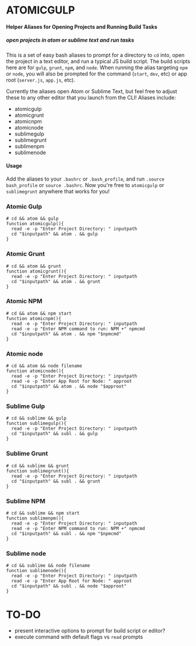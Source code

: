 # ATOMICGULP
#### Helper Aliases for Opening Projects and Running Build Tasks
##### open projects in atom or sublime text and run tasks
This is a set of easy bash aliases to prompt for a directory to `cd` into, open the project in a text editor, and run a typical JS build script. The build scripts here are for `gulp`, `grunt`, `npm`, and `node`. When running the alias targeting `npm` or `node`, you will also be prompted for the command (`start`, `dev`, etc) or app root (`server.js`, `app.js`, etc).

Currently the aliases open Atom or Sublime Text, but feel free to adjust these to any other editor that you launch from the CLI! Aliases include:

* atomicgulp
* atomicgrunt
* atomicnpm
* atomicnode
* sublimegulp
* sublimegrunt
* sublimenpm
* sublimenode


#### Usage

Add the aliases to your `.bashrc` or `.bash_profile`, and run `.source bash_profile` or `source .bashrc`. Now you're free to `atomicgulp` or `sublimegrunt` anywhere that works for you!


### Atomic Gulp

```
# cd && atom && gulp
function atomicgulp(){
  read -e -p "Enter Project Directory: " inputpath
  cd "$inputpath" && atom . && gulp
}
```

### Atomic Grunt

```
# cd && atom && grunt
function atomicgrunt(){
  read -e -p "Enter Project Directory: " inputpath
  cd "$inputpath" && atom . && grunt
}
```

### Atomic NPM

```
# cd && atom && npm start
function atomicnpm(){
  read -e -p "Enter Project Directory: " inputpath
  read -e -p "Enter NPM command to run: NPM +" npmcmd
  cd "$inputpath" && atom . && npm "$npmcmd"
}

```

### Atomic node

```
# cd && atom && node filename
function atomicnode(){
  read -e -p "Enter Project Directory: " inputpath
  read -e -p "Enter App Root for Node: " approot
  cd "$inputpath" && atom . && node "$approot"
}

```


### Sublime Gulp

```
# cd && sublime && gulp
function sublimegulp(){
  read -e -p "Enter Project Directory: " inputpath
  cd "$inputpath" && subl . && gulp
}
```

### Sublime Grunt

```
# cd && sublime && grunt
function sublimegrunt(){
  read -e -p "Enter Project Directory: " inputpath
  cd "$inputpath" && subl . && grunt
}
```

### Sublime NPM

```
# cd && sublime && npm start
function sublimenpm(){
  read -e -p "Enter Project Directory: " inputpath
  read -e -p "Enter NPM command to run: NPM +" npmcmd
  cd "$inputpath" && subl . && npm "$npmcmd"
}
```

### Sublime node

```
# cd && sublime && node filename
function sublimenode(){
  read -e -p "Enter Project Directory: " inputpath
  read -e -p "Enter App Root for Node: " approot
  cd "$inputpath" && subl . && node "$approot"
}

```


# TO-DO

* present interactive options to prompt for build script or editor?
* execute command with default flags vs `read` prompts
